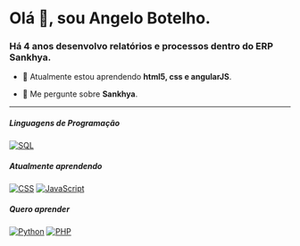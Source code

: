 <div>
<h1>Olá 👋, sou Angelo Botelho.</h1>
<h3>Há 4 anos desenvolvo relatórios e processos dentro do ERP Sankhya.</h3>

- 🌱 Atualmente estou aprendendo **html5, css e angularJS**.

- 💬 Me pergunte sobre **Sankhya**.
<hr>
 <!-- REDES SOCIAIS !-->
  <h5>Linguagens de Programação</h5>
<div>
<p dir="auto">
    <a href="https://github.com/search?q=user%3ADenverCoder1+is%3Arepo+language%3Asql"><img alt="SQL" src="https://camo.githubusercontent.com/2559d67d8c0d20f0719fdb1be082fb115f0a3b0e5121de9ebc2394a14b2598d0/68747470733a2f2f696d672e736869656c64732e696f2f62616467652f53514c2532302d2532333032354538432e7376673f6c6f676f3d616d617a6f6e2d64796e616d6f6462266c6f676f436f6c6f723d7768697465" data-canonical-src="https://img.shields.io/badge/SQL%20-%23025E8C.svg?logo=amazon-dynamodb&amp;logoColor=white" style="max-width: 100%;"></a>
</p>
</div>
  <h5>Atualmente aprendendo</h5>
<div>
<p dir="auto">
    <a href=""><img alt="CSS" src="https://camo.githubusercontent.com/c8733604360c25e4cf34c8415bf9093104206dccd164b2a1cd7d1e2711d4d4f8/68747470733a2f2f696d672e736869656c64732e696f2f62616467652f4353532532302d2532333135373242362e7376673f6c6f676f3d63737333266c6f676f436f6c6f723d7768697465" data-canonical-src="https://img.shields.io/badge/CSS%20-%231572B6.svg?logo=css3&amp;logoColor=white" style="max-width: 100%;"></a>
    <a href="><img alt="HTML" src="https://camo.githubusercontent.com/7cddeb568312f0ebc19929baf072724a8537f28da2dd29278c8bfa6867ab3e3f/68747470733a2f2f696d672e736869656c64732e696f2f62616467652f48544d4c2532302d2532334533344632362e7376673f6c6f676f3d68746d6c35266c6f676f436f6c6f723d7768697465" data-canonical-src="https://img.shields.io/badge/HTML%20-%23E34F26.svg?logo=html5&amp;logoColor=white" style="max-width: 100%;"></a>
    <a href=""><img alt="JavaScript" src="https://camo.githubusercontent.com/7a48ad3028bc23b33e755e555609a4ccdd3ba1ef6fb92aa2214eea10e3b7e184/68747470733a2f2f696d672e736869656c64732e696f2f62616467652f4a6176615363726970742532302d2532334637444631452e7376673f6c6f676f3d6a617661736372697074266c6f676f436f6c6f723d626c61636b" data-canonical-src="https://img.shields.io/badge/JavaScript%20-%23F7DF1E.svg?logo=javascript&amp;logoColor=black" style="max-width: 100%;"></a>
</p>
</div>

<div>
  <h5>Quero aprender</h5>
  <a href=""><img alt="Python" src="https://camo.githubusercontent.com/637695999d1efdd26928d6bd67b6463be9f92ee26b85f5b3d624da7b4d1ebccb/68747470733a2f2f696d672e736869656c64732e696f2f62616467652f507974686f6e2532302d2532333134333534432e7376673f6c6f676f3d707974686f6e266c6f676f436f6c6f723d7768697465" data-canonical-src="https://img.shields.io/badge/Python%20-%2314354C.svg?logo=python&amp;logoColor=white" style="max-width: 100%;"></a>
  <a href=""><img alt="PHP" src="https://camo.githubusercontent.com/7a1987d62d737e2636498d618d2c32c07896f8a9ec6c9a6aebf7fe9cd3ac054d/68747470733a2f2f696d672e736869656c64732e696f2f62616467652f5048502d2532333737374242342e7376673f6c6f676f3d706870266c6f676f436f6c6f723d7768697465" data-canonical-src="https://img.shields.io/badge/PHP-%23777BB4.svg?logo=php&amp;logoColor=white" style="max-width: 100%;"></a>
</div>
<!--
<p><img align="left" src="https://github-readme-stats.vercel.app/api/top-langs?username=angelogus&show_icons=true&locale=en&layout=compact" alt="angelogus" /></p>

<p>&nbsp;<img align="center" src="https://github-readme-stats.vercel.app/api?username=angelogus&show_icons=true&locale=en" alt="angelogus" /></p>
!-->
</div>
